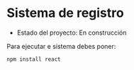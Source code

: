 <h1>Sistema de registro</h1>

- Estado del proyecto: En construcción

Para ejecutar e sistema debes poner:

```npm install react```

  
